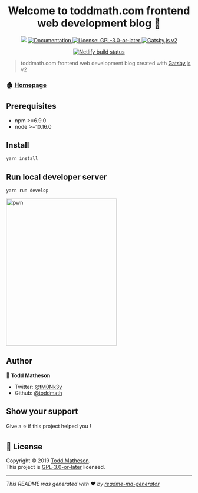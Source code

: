<h1 align="center">Welcome to toddmath.com frontend web development blog 👋</h1>
<p align="center">
  <img src="https://img.shields.io/badge/version-2.0.0-blue.svg?cacheSeconds=2592000&style=for-the-badge" />
  <a href="https://github.com/toddmath/M0Nk3y-Blog#readme">
    <img alt="Documentation" src="https://img.shields.io/badge/documentation-yes-brightgreen.svg?style=for-the-badge&logo=read-the-docs" target="_blank" />
  </a>
  <a href="https://spdx.org/licenses/GPL-3.0-or-later.html#licenseText">
    <img alt="License: GPL-3.0-or-later" src="https://img.shields.io/badge/License-GPL3-yellow.svg?style=for-the-badge" target="_blank" />
  </a>
  <a href="https://www.gatsbyjs.org"><img alt="Gatsby.js v2" src="https://img.shields.io/badge/Gatsby-v2-blueviolet.svg?style=for-the-badge&logo=Gatsby" target="_blank" />
  </a>
</p>

<p align="center">
  <a href="https://app.netlify.com/sites/ef905ea7-921c-4183-87e1-9525ec7b5d2a/deploy-status">
    <img src="https://api.netlify.com/api/v1/badges/ef905ea7-921c-4183-87e1-9525ec7b5d2a/deploy-status" alt="Netlify build status">
  </a>
</p>

> toddmath.com frontend web development blog created with [Gatsby.js](https://gatsbyjs.org) v2

### 🏠 [Homepage](https://toddmath.com)

## Prerequisites

- npm &gt;=6.9.0
- node &gt;=10.16.0

## Install

```sh
yarn install
```

## Run local developer server

```sh
yarn run develop
```

<img src="https://media2.giphy.com/media/rEbJjSjoS8qYM/giphy.gif?cid=790b76115d042c197a3561716bdc4b14&rid=giphy.gif" width="300" height="400" alt="pwn" title="pwn">


## Author

👤 **Todd Matheson**

* Twitter: [@tM0Nk3y](https://twitter.com/@tM0Nk3y)
* Github: [@toddmath](https://github.com/toddmath)

## Show your support

Give a ⭐️ if this project helped you !

## 📝 License

Copyright © 2019 [Todd Matheson](https://github.com/toddmath).<br />
This project is [GPL-3.0-or-later](https://spdx.org/licenses/GPL-3.0-or-later.html#licenseText) licensed.

***
_This README was generated with ❤️ by [readme-md-generator](https://github.com/kefranabg/readme-md-generator)_
